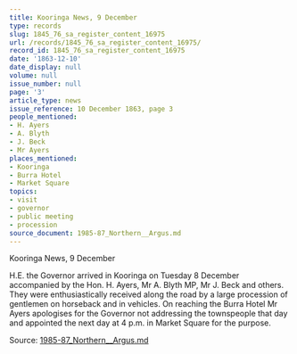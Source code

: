 ```yaml
---
title: Kooringa News, 9 December
type: records
slug: 1845_76_sa_register_content_16975
url: /records/1845_76_sa_register_content_16975/
record_id: 1845_76_sa_register_content_16975
date: '1863-12-10'
date_display: null
volume: null
issue_number: null
page: '3'
article_type: news
issue_reference: 10 December 1863, page 3
people_mentioned:
- H. Ayers
- A. Blyth
- J. Beck
- Mr Ayers
places_mentioned:
- Kooringa
- Burra Hotel
- Market Square
topics:
- visit
- governor
- public meeting
- procession
source_document: 1985-87_Northern__Argus.md
---
```


Kooringa News, 9 December

H.E. the Governor arrived in Kooringa on Tuesday 8 December accompanied by the Hon. H. Ayers, Mr A. Blyth MP, Mr J. Beck and others.  They were enthusiastically received along the road by a large procession of gentlemen on horseback and in vehicles.  On reaching the Burra Hotel Mr Ayers apologises for the Governor not addressing the townspeople that day and appointed the next day at 4 p.m. in Market Square for the purpose.

Source: [1985-87_Northern__Argus.md](/downloads/markdown/1985-87_Northern__Argus.md)
